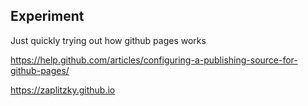 ## Experiment
Just quickly trying out how github pages works

https://help.github.com/articles/configuring-a-publishing-source-for-github-pages/

https://zaplitzky.github.io

